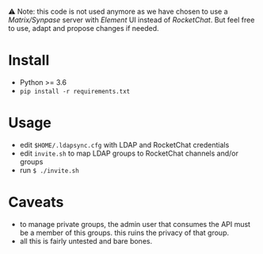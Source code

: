 :warning: Note: this code is not used anymore as we have chosen to use a *Matrix/Synpase* server with *Element* UI instead of *RocketChat*. But feel free to use, adapt and propose changes if needed.

# Install
* Python >= 3.6
* `pip install -r requirements.txt`

# Usage
* edit `$HOME/.ldapsync.cfg` with LDAP and RocketChat credentials
* edit `invite.sh` to map LDAP groups to RocketChat channels and/or groups
* run `$ ./invite.sh`

# Caveats
* to manage private groups, the admin user that consumes the API must be a member of this groups. this ruins the privacy of that group.
* all this is fairly untested and bare bones.
